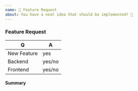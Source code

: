 ```yaml
---
name: 🎉 Feature Request
about: You have a neat idea that should be implemented? 🎩
---
```


### Feature Request

<!-- Fill in the relevant information below to help triage your issue. -->

| Q           | A      |
|-------------|--------|
| New Feature | yes    |
| Backend     | yes/no |
| Frontend    | yes/no |

#### Summary

<!-- Provide a summary of the feature you would like to see implemented. -->